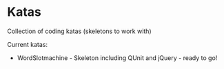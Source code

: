 Katas
=====

Collection of coding katas (skeletons to work with)

Current katas:
 - WordSlotmachine - Skeleton including QUnit and jQuery - ready to go!
